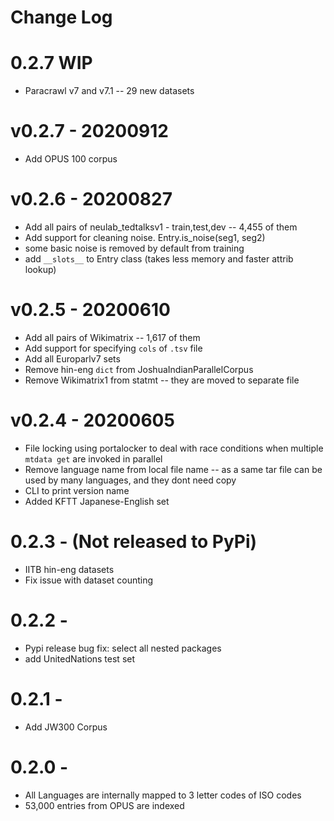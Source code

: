 # Change Log

# 0.2.7 WIP
- Paracrawl v7 and v7.1  -- 29 new datasets
 

# v0.2.7 - 20200912
- Add OPUS 100 corpus

# v0.2.6 - 20200827
- Add all pairs of neulab_tedtalksv1 - train,test,dev  -- 4,455 of them
- Add support for cleaning noise. Entry.is_noise(seg1, seg2)
- some basic noise is removed by default from training 
- add `__slots__` to Entry class (takes less memory and faster attrib lookup)


# v0.2.5 - 20200610
- Add all pairs of Wikimatrix  -- 1,617 of them
- Add support for specifying `cols` of `.tsv` file
- Add all Europarlv7 sets
- Remove hin-eng `dict` from JoshuaIndianParallelCorpus
- Remove Wikimatrix1 from statmt -- they are moved to separate file 

# v0.2.4 - 20200605
- File locking using portalocker to deal with race conditions 
 when multiple `mtdata get` are invoked in parallel
- Remove language name from local file name 
  -- as a same tar file can be used by many languages, and they dont need copy
- CLI to print version name
- Added KFTT Japanese-English set

# 0.2.3 - (Not released to PyPi)
- IITB hin-eng datasets
- Fix issue with dataset counting

# 0.2.2 - 

- Pypi release bug fix: select all nested packages
- add UnitedNations test set

# 0.2.1 -  
-  Add JW300 Corpus 

# 0.2.0 - 
- All Languages are internally mapped to 3 letter codes of ISO codes
- 53,000 entries from OPUS are indexed



